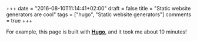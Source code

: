+++
date = "2016-08-10T11:14:41+02:00"
draft = false
title = "Static website generators are cool"
tags = ["hugo", "Static website generators"]
comments = true
+++

For example, this page is built with **[Hugo](http://gohugo.io)**, and it took me about 10 minutes!

